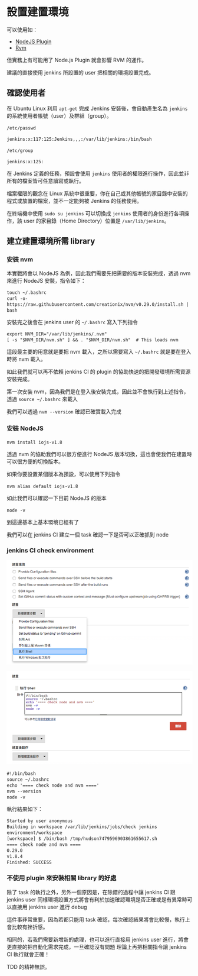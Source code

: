 設置建置環境
============

可以使用如：

- [NodeJS Plugin](https://wiki.jenkins-ci.org/display/JENKINS/NodeJS+Plugin)
- [Rvm](https://wiki.jenkins-ci.org/display/JENKINS/RVM+Plugin)

但實務上有可能用了 Node.js Plugin 就會影響 RVM 的運作。

建議的直接使用 jenkins 所設置的 user 把相關的環境設置完成。

確認使用者
----------

在 Ubuntu Linux 利用 `apt-get` 完成 Jenkins 安裝後，會自動產生名為 `jenkins` 的系統使用者帳號（user）及群組（group）。


`/etc/passwd`

```
jenkins:x:117:125:Jenkins,,,:/var/lib/jenkins:/bin/bash
```

`/etc/group`

```
jenkins:x:125:
```

在 Jenkins 定義的任務，預設會使用 `jenkins` 使用者的權限進行操作，因此並非所有的檔案皆可任意讀寫或執行。

檔案權限的觀念在 Linux 系統中很重要，你在自己或其他帳號的家目錄中安裝的程式或放置的檔案，並不一定能夠被 Jenkins 的任務使用。

在終端機中使用 `sudo su jenkins` 可以切換成 `jenkins` 使用者的身份進行各項操作，該 user 的家目錄（Home Directory）位置是 `/var/lib/jenkins`。

建立建置環境所需 library
------------------------

### 安裝 nvm

本實戰將會以 NodeJS 為例，因此我們需要先把需要的版本安裝完成，透過 nvm 來進行 NodeJS 安裝，指令如下：

```
touch ~/.bashrc
curl -o- https://raw.githubusercontent.com/creationix/nvm/v0.29.0/install.sh | bash
```

安裝完之後會在 jenkins user 的 `~/.bashrc` 寫入下列指令

```
export NVM_DIR="/var/lib/jenkins/.nvm"
[ -s "$NVM_DIR/nvm.sh" ] && . "$NVM_DIR/nvm.sh"  # This loads nvm
```

這段最主要的用意就是要把 nvm 載入，之所以需要寫入 `~/.bashrc` 就是要在登入時將 nvm 載入。

如此我們就可以再不依賴 jenkins CI 的 plugin 的協助快速的把開發環境所需資源安裝完成。

第一次安裝 nvm，因為我們是在登入後安裝完成，因此並不會執行到上述指令，透過 `source ~/.bashrc` 來載入

我們可以透過 `nvm --version` 確認已確實載入完成

### 安裝 NodeJS

`nvm install iojs-v1.8`

透過 nvm 的協助我們可以很方便進行 NodeJS 版本切換，這也會使我們在建置時可以很方便的切換版本。

如果你要設置某個版本為預設，可以使用下列指令

`nvm alias default iojs-v1.8`

如此我們可以確認一下目前 NodeJS 的版本

`node -v`

到這邊基本上基本環境已經有了

我們可以在 jenkins CI 建立一個 task 確認一下是否可以正確抓到 node

### jenkins CI check environment

![](images/env/addBuildStep.png)

![](images/env/shellScript.png)

```
#!/bin/bash
source ~/.bashrc
echo '==== check node and nvm ===='
nvm --version
node -v
```

執行結果如下：

```
Started by user anonymous
Building in workspace /var/lib/jenkins/jobs/check jenkins environment/workspace
[workspace] $ /bin/bash /tmp/hudson7479596903861655617.sh
==== check node and nvm ====
0.29.0
v1.8.4
Finished: SUCCESS
```

### 不使用 plugin 來安裝相關 library 的好處

除了 task 的執行之外，另外一個原因是，在除錯的過程中讓 jenkins CI 跟 jenkins user 同樣環境設置方式將會有利於加速確認環境是否正確或是有異常時可以直接用 jenkins user 進行 debug

這件事非常重要，因為若都只能用 task 確認，每次確認結果將會比較慢，執行上會比較有挫折感。

相同的，若我們需要新增新的處理，也可以進行直接用 jenkins user 進行，將會更直接的把自動化需求完成，一旦確認沒有問題 理論上再把相關指令讓 jenkins CI 執行就會正確！

TDD 的精神無誤。
